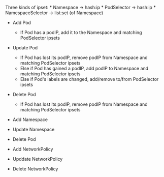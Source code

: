 
Three kinds of ipset:
    * Namespace -> hash:ip
    * PodSelector -> hash:ip
    * NamespaceSelector -> list:set (of Namespace)

* Add Pod
    * If Pod has a podIP, add it to the Namespace and matching
      PodSelector ipsets
* Update Pod
    * If Pod has lost its podIP, remove podIP from Namespace and
      matching PodSelector ipsets
    * Else if Pod has gained a podIP, add podIP to Namespace and
      matching PodSelector ipsets
    * Else if Pod's labels are changed, add/remove to/from PodSelector
      ipsets
* Delete Pod
    * If Pod has lost its podIP, remove podIP from Namespace and
      matching PodSelector ipsets

* Add Namespace
* Update Namespace
* Delete Pod

* Add NetworkPolicy
* Upddate NetworkPolicy
* Delete NetworkPolicy

